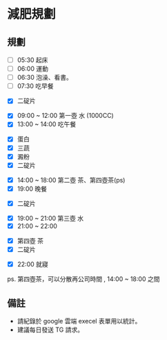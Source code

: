 # 減肥規劃

## 規劃
- [ ] 05:30 起床 
- [ ] 06:00 運動 
- [ ] 06:30 泡澡、看書。
- [ ] 07:30 吃早餐
* [x] 二碇片
- [x] 09:00 ~ 12:00 第一壺 水 (1000CC)
- [x] 13:00 ~ 14:00 吃午餐
* [x] 蛋白
* [x] 三蔬
* [x] 澱粉
* [x] 二碇片
- [x] 14:00 ~ 18:00 第二壺 茶、第四壺茶(ps)
- [x] 19:00 晚餐
* [x] 二碇片
- [x] 19:00 ~ 21:00 第三壺 水
- [x] 21:00 ~ 22:00 
* [x] 第四壺 茶
* [x] 二碇片
- [x] 22:00 就寢

ps. 第四壺茶，可以分散再公司時間 , 14:00 ~ 18:00  之間

## 備註 
- 請紀錄於 google 雲端 execel 表單用以統計。
- 建議每日發送 TG 請求。
